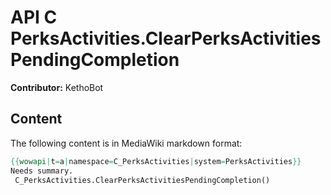 # API C PerksActivities.ClearPerksActivitiesPendingCompletion

**Contributor:** KethoBot

## Content

The following content is in MediaWiki markdown format:

```mediawiki
{{wowapi|t=a|namespace=C_PerksActivities|system=PerksActivities}}
Needs summary.
 C_PerksActivities.ClearPerksActivitiesPendingCompletion()
```